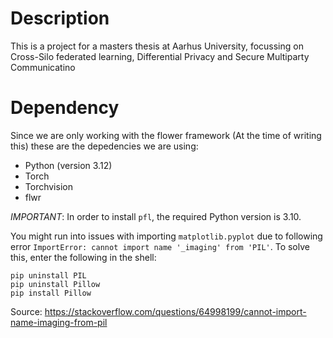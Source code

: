 # Description
This is a project for a masters thesis at Aarhus University, focussing on Cross-Silo federated learning, Differential Privacy and Secure Multiparty Communicatino

# Dependency
Since we are only working with the flower framework (At the time of writing this) these are the depedencies we are using:
- Python (version 3.12)
- Torch
- Torchvision
- flwr

*IMPORTANT*: In order to install `pfl`, the required Python version is 3.10.

You might run into issues with importing `matplotlib.pyplot` due to following error `ImportError: cannot import name '_imaging' from 'PIL'`. To solve this, enter the following in the shell:
```
pip uninstall PIL
pip uninstall Pillow
pip install Pillow
```
Source: https://stackoverflow.com/questions/64998199/cannot-import-name-imaging-from-pil